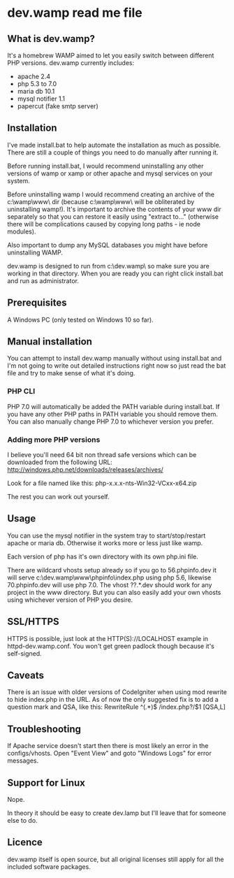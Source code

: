 # dev.wamp read me file

## What is dev.wamp?
It's a homebrew WAMP aimed to let you easily switch between different PHP versions. dev.wamp currently includes:

* apache 2.4
* php 5.3 to 7.0
* maria db 10.1
* mysql notifier 1.1
* papercut (fake smtp server)

## Installation
I've made install.bat to help automate the installation as much as possible. There are still a couple of things you need to do manually after running it.

Before running install.bat, I would recommend uninstalling any other versions of wamp or xamp or other apache and mysql services on your system.

Before uninstalling wamp I would recommend creating an archive of the c:\wamp\www\ dir (because c:\wamp\www\ will be obliterated by uninstalling wamp!). It's important to archive the contents of your www dir separately so that you can restore it easily using "extract to..." (otherwise there will be complications caused by copying long paths - ie node modules).

Also important to dump any MySQL databases you might have before uninstalling WAMP.

dev.wamp is designed to run from c:\dev.wamp\ so make sure you are working in that directory. When you are ready you can right click install.bat and run as administrator.

## Prerequisites
A Windows PC (only tested on Windows 10 so far).

## Manual installation
You can attempt to install dev.wamp manually without using install.bat and I'm not going to write out detailed instructions right now so just read the bat file and try to make sense of what it's doing.

### PHP CLI
PHP 7.0 will automatically be added the PATH variable during install.bat. If you have any other PHP paths in PATH variable you should remove them. You can also manually change PHP 7.0 to whichever version you prefer.

### Adding more PHP versions
I believe you'll need 64 bit non thread safe versions which can be downloaded from the following URL:
http://windows.php.net/downloads/releases/archives/

Look for a file named like this:
php-x.x.x-nts-Win32-VCxx-x64.zip

The rest you can work out yourself.

## Usage
You can use the mysql notifier in the system tray to start/stop/restart apache or maria db. Otherwise it works more or less just like wamp.

Each version of php has it's own directory with its own php.ini file.

There are wildcard vhosts setup already so if you go to 56.phpinfo.dev it will serve c:\dev.wamp\www\phpinfo\index.php using php 5.6, likewise 70.phpinfo.dev will use php 7.0. The vhost ??.*.dev should work for any project in the www directory. But you can also easily add your own vhosts using whichever version of PHP you desire.

## SSL/HTTPS
HTTPS is possible, just look at the HTTP(S)://LOCALHOST example in httpd-dev.wamp.conf. You won't get green padlock though because it's self-signed.

## Caveats
There is an issue with older versions of CodeIgniter when using mod rewrite to hide index.php in the URL. As of now the only suggested fix is to add a question mark and QSA, like this:
RewriteRule ^(.*)$ /index.php?/$1 [QSA,L]

## Troubleshooting
If Apache service doesn't start then there is most likely an error in the configs/vhosts. Open "Event View" and goto "Windows Logs" for error messages.

## Support for Linux
Nope.

In theory it should be easy to create dev.lamp but I'll leave that for someone else to do.

## Licence
dev.wamp itself is open source, but all original licenses still apply for all the included software packages.